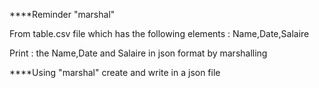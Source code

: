 ****Reminder "marshal"

From table.csv file which has the following elements : Name,Date,Salaire

Print : the Name,Date and Salaire in json format by marshalling

****Using "marshal" create and write in a json file 